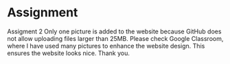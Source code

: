 # Assignment
Assigment 2 
Only one picture is added to the website because GitHub does not allow uploading files larger than 25MB. Please check Google Classroom, where I have used many pictures to enhance the website design. This ensures the website looks nice. Thank you.
